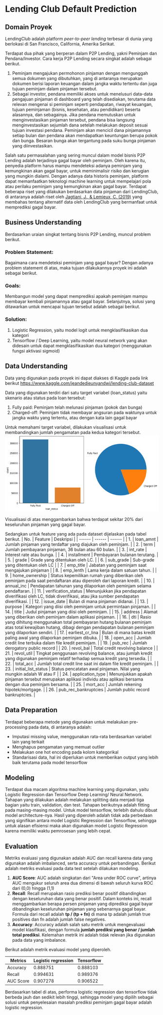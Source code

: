 # Lending Club Default Prediction


## Domain Proyek

LendingClub adalah platform _peer-to-peer lending_ terbesar di dunia yang berlokasi di San Francisco, California, Amerika Serikat.

Terdapat dua pihak yang berperan dalam P2P Lending, yakni Peminjam dan Pendana/Investor. Cara kerja P2P Lending secara singkat adalah sebagai berikut.
1. Peminjam mengajukan permohonon pinjaman dengan mengunggah semua dokumen yang dibutuhkan, yang di antaranya merupakan dokumen berisi laporan keuangan dalam jangka waktu tertentu dan juga tujuan peminjam dalam pinjaman tersebut.
2. Sebagai investor, pendana memiliki akses untuk menelusuri data-data pengajuan pinjaman di dashboard yang telah disediakan, terutama data relevan mengenai si peminjam seperti pendapatan, riwayat keuangan, tujuan peminjaman (bisnis, kesehatan, atau pendidikan) beserta alasannya, dan sebagainya. Jika pendana memutuskan untuk menginvestasikan pinjaman tersebut, pendana bisa langsung menginvestasikan sejumlah dana setelah melakukan deposit sesuai tujuan investasi pendana. Peminjam akan mencicil dana pinjamannya setiap bulan dan pendana akan mendapatkan keuntungan berupa pokok dan bunga. Besaran bunga akan tergantung pada suku bunga pinjaman yang diinvestasikan.

Salah satu permasalahan yang sering muncul dalam model bisnis P2P Lending adalah terjadinya gagal bayar oleh peminjam. Oleh karena itu, penyedia platform harus mampu mendeteksi adanya peminjam yang kemungkinan akan gagal bayar, untuk meminimalisir risiko dan kerugian yang mungkin dialami. Dengan adanya data historis peminjam, platform dapat memanfaatkan teknologi machine learning untuk mempelajari pola atau perilaku peminjam yang kemungkinan akan gagal bayar. Terdapat beberapa riset yang dilakukan berdasarkan data pinjaman dari LendingClub, di antaranya adalah riset oleh [Jagtiani, J., & Lemieux, C. (2019)](https://onlinelibrary.wiley.com/doi/abs/10.1111/fima.12295) yang membahas tentang alternatif data oleh LendingClub yang bermanfaat untuk memprediksi gagal bayar.  

## Business Understanding
Berdasarkan uraian singkat tentang bisnis P2P Lending, muncul problem berikut.
### Problem Statement: 
Bagaimana cara mendeteksi peminjam yang gagal bayar?
Dengan adanya problem statement di atas, maka tujuan dilakukannya proyek ini adalah sebagai berikut.
### Goals: 
Membangun model yang dapat memprediksi apakah peminjam mampu membayar kembali pinjamannya atau gagal bayar.
Selanjutnya, solusi yang ditawarkan untuk mencapai tujuan tersebut adalah sebagai berikut.
### Solution: 
1. Logistic Regression, yaitu model logit untuk mengklasifikasikan dua kategori
2. Tensorflow / Deep Learning, yaitu model neural network yang akan didesain untuk dapat mengklasifikasikan dua kategori (menggunakan fungsi aktivasi sigmoid)

## Data Understanding
Data yang digunakan pada proyek ini dapat diakses di Kaggle pada link berikut https://www.kaggle.com/jeandedieunyandwi/lending-club-dataset

Data yang digunakan terdiri dari satu target variabel (loan_status) yaitu skenario atau status pada loan tersebut:
1. Fully paid: Peminjam telah melunasi pinjaman (pokok dan bunga)
2. Charged-off: Peminjam tidak membayar angsuran pada waktunya untuk jangka waktu yang tertentu, atau dengan kata lain gagal bayar

Untuk memahami target variabel, dilakukan visualisasi untuk membandingkan jumlah pengamatan pada kedua kategori tersebut.
![Loan Status](https://github.com/Farah-Amalia/Lending-Club-Default-Prediction/blob/main/download%20(1).png)

Visualisasi di atas menggambarkan bahwa terdapat sekitar 20% dari keseluruhan pinjaman yang gagal bayar.

Sedangkan untuk feature yang ada pada dataset dijelaskan pada tabel berikut.
| No. | Feature | Deskripsi |
| ------ | ------ | ------ |
| 1. | loan_amnt | Jumlah pinjaman yang terdaftar yang diajukan oleh peminjam. |
| 2. | term | Jumlah pembayaran pinjaman, 36 bulan atau 60 bulan. |
| 3. | int_rate | Interest rate atau bunga. |
| 4. | installment | Pembayaran bulanan terutang. |
| 5. | grade | Grade yang ditentukan oleh LC. |
| 6. | sub_grade | Sub-grade yang ditentukan oleh LC |
| 7. | emp_title | Jabatan yang peminjam saat mengajukan pinjaman |
| 8. | emp_lenth | Lama kerja dalam satuan tahun. |
| 9. | home_ownership | Status kepemilikan rumah yang diberikan oleh peminjam pada saat pendaftaran atau diperoleh dari laporan kredit. |
| 10. | annual_inc | Pendapatan tahunan yang dilaporkan oleh peminjam selama pendaftaran. |
| 11. | verification_status | Menunjukkan jika pendapatan diverifikasi oleh LC, tidak diverifikasi, atau jika sumber pendapatan diverifikasi. |
| 12. | issue_date | Bulan di mana pinjaman didanai. |
| 13. | purpose | Kategori yang diisi oleh peminjam untuk permintaan pinjaman. |
| 14. | title | Judul pinjaman yang diisi oleh peminjam. |
| 15. | address | Alamat yang diberikan oleh peminjam dalam aplikasi pinjaman. |
| 16. | dti | Rasio yang dihitung menggunakan total pembayaran hutang bulanan peminjam atas total kewajiban hutang, dibagi dengan pendapatan bulanan peminjam yang dilaporkan sendiri. |
| 17. | earliest_cr_lina | Bulan di mana batas kredit paling awal yang dilaporkan peminjam dibuka. |
| 18. | open_acc | Jumlah credit line terbuka dalam file kredit peminjam. |
| 19. | pub_rec | Jumlah derogatory public record |
| 20. | revol_bal | Total credit revolving balance |
| 21. | revol_util | Tingkat penggunaan revolving balance, atau jumlah kredit yang digunakan peminjam relatif terhadap semua kredit yang tersedia. |
| 22. | total_acc | Jumlah total credit line saat ini dalam file kredit peminjam. |
| 23. | initial_list_status | Status pencatatan awal pinjaman. Nilai yang mungkin adalah W atau F |
| 24. | application_type | Menunjukkan apakah pinjaman tersebut merupakan aplikasi individu atau aplikasi bersama dengan dua peminjam bersama. |
| 25. | mort_acc | Jumlah rekening hipotek/mortgage. |
| 26. | pub_rec_bankruptcies | Jumlah public record bankruptcies. |

## Data Preparation
Terdapat beberapa metode yang digunakan untuk melakukan pre-processing pada data, di antaranya adalah:
- Imputasi missing value, menggunakan rata-rata berdasarkan variabel lain yang terkait
- Menghapus pengamatan yang memuat outlier
- Melakukan one hot encoding pada kolom kategorikal
- Standarisasi data, hal ini diperlukan untuk memberikan output yang lebih baik terutama pada model tensorflow

## Modeling
Terdapat dua macam algoritma machine learning yang digunakan, yaitu Logistic Regression dan Tensorflow Deep Learning/ Neural Network.
Tahapan yang dilakukan adalah melakukan splitting data menjadi tiga bagian yaitu train, validation, dan test. Tahapan berikutnya adalah fitting pada masing-masing model. Untuk model tensorflow, terlebih dahulu dibuat model architecture-nya.
Hasil yang diperoleh adalah tidak ada perbedaan yang signifikan antara model Logistic Regression dan Tensorflow, sehingga untuk alasan efisiensi maka akan digunakan model Logistic Regression karena memiliki waktu pemrosesan yang lebih cepat.

## Evaluation
Metriks evaluasi yang digunakan adalah AUC dan recall karena data yang digunakan adalah imbalanced, serta accuracy untuk perbandingan. Berikut adalah metriks evaluasi pada data test setelah dilakukan modeling.
1. **AUC Score**: AUC adalah singkatan dari "Area under ROC curve", artinya AUC mengukur seluruh area dua dimensi di bawah seluruh kurva ROC dari (0,0) hingga (1,1)
2. **Recall**: Recall merupakan rasio prediksi benar positif dibandingkan dengan keseluruhan data yang benar positif. Dalam konteks ini, recall menggambarkan berapa persen pinjaman yang diprediksi gagal bayar dibandingkan keseluruhan pinjaman yang sebenarnya gagal bayar. Formula dari recall adalah **tp / (tp + fn)** di mana tp adalah jumlah true positives dan fn adalah jumlah false negatives.
3. **Accuracy**: Accuracy adalah salah satu metrik untuk mengevaluasi model klasifikasi, dengan formula **jumlah prediksi yang benar / jumlah total prediksi**. Kelemahan metrik ini adalah tidak relevan jika digunakan pada data yang imbalance.

Berikut adalah metrik evaluasi model yang diperoleh.

| Metrics | Logistic regression | Tensorflow |
| ------ | ------ | ------ |
| Accuracy | 0.888751 | 0.888103 |
| Recall | 0.994631 | 0.989376 |
| AUC Score | 0.907278 | 0.906522 |

Berdasarkan tabel di atas, performa logistic regression dan tensorflow tidak berbeda jauh dan sedikit lebih tinggi, sehingga model yang dipilih sebagai solusi untuk penyelesaian masalah prediksi peminjam gagal bayar adalah logistic regression.

